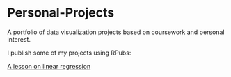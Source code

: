 # Personal-Projects
A portfolio of data visualization projects based on coursework and personal interest.

I publish some of my projects using RPubs:

[A lesson on linear regression](https://rpubs.com/eswat1/linear_r)
